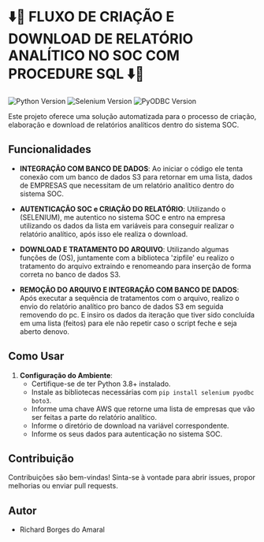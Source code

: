 # ⬇️📑 FLUXO DE CRIAÇÃO E DOWNLOAD DE RELATÓRIO ANALÍTICO NO SOC COM PROCEDURE SQL ⬇️📑
![Python Version](https://img.shields.io/badge/Python-3.8%2B-brightgreen)
![Selenium Version](https://img.shields.io/badge/Selenium-3.141%2B-brightgreen)
![PyODBC Version](https://img.shields.io/badge/PyODBC-4.0.39%2B-brightgreen)

Este projeto oferece uma solução automatizada para o processo de criação, elaboração e download de relatórios analíticos dentro do sistema SOC.
## Funcionalidades


- **INTEGRAÇÃO COM BANCO DE DADOS**: Ao iniciar o código ele tenta conexão com um banco de dados S3 para retornar em uma lista, dados de EMPRESAS que necessitam de um relatório analítico dentro do sistema SOC.

- **AUTENTICAÇÃO SOC e CRIAÇÃO DO RELATÓRIO**: Utilizando o (SELENIUM), me autentico no sistema SOC e entro na empresa utilizando os dados da lista em variáveis para conseguir realizar o relatório analítico, após isso ele realiza o download.

- **DOWNLOAD E TRATAMENTO DO ARQUIVO**: Utilizando algumas funções de (OS), juntamente com a biblioteca 'zipfile' eu realizo o tratamento do arquivo extraindo e renomeando para inserção de forma correta no banco de dados S3.

- **REMOÇÃO DO ARQUIVO E INTEGRAÇÃO COM BANCO DE DADOS**: Após executar a sequência de tratamentos com o arquivo, realizo o envio do relatório analítico pro banco de dados S3 em seguida removendo do pc. E insiro os dados da iteração que tiver sido concluída em uma lista (feitos) para ele não repetir caso o script feche e seja aberto denovo.

## Como Usar

1. **Configuração do Ambiente**:
   - Certifique-se de ter Python 3.8+ instalado.
   - Instale as bibliotecas necessárias com `pip install selenium pyodbc boto3`.
   - Informe uma chave AWS que retorne uma lista de empresas que vão ser feitas a parte do relatório analítico.
   - Informe o diretório de download na variável correspondente.
   - Informe os seus dados para autenticação no sistema SOC.

## Contribuição

Contribuições são bem-vindas! Sinta-se à vontade para abrir issues, propor melhorias ou enviar pull requests.

## Autor

- Richard Borges do Amaral
